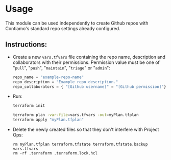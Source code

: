 # Usage

This module can be used independently to create Github repos with Contiamo's standard repo settings already configured.

## Instructions:

- Create a new `vars.tfvars` file containing the repo name, description and collaborators with their permissions. Permission value must be one of "`pull`", "`push`", "`maintain`", "`triage`" or "`admin`":

    ```tfvars
    repo_name = "example-repo-name"
    repo_description = "Example repo description."
    repo_collaborators = { "[Github username]" = "[Github permission]"}
    ```

- Run:
    ```bash
    terraform init

    terraform plan -var-file=vars.tfvars -out=myPlan.tfplan
    terraform apply "myPlan.tfplan"
    ```
- Delete the newly created files so that they don't interfere with Project Ops:
    ```
    rm myPlan.tfplan terraform.tfstate terraform.tfstate.backup vars.tfvars
    rm -rf .terraform .terraform.lock.hcl
    ```
